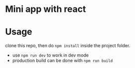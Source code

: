 # Mini app with react

# Usage

clone this repo, then do `npm install` inside the project folder.

- use `npm run dev` to work in dev mode
- production build can be done with `npm run build`

